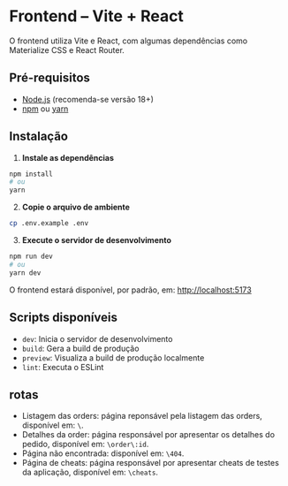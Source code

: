 # Frontend – Vite + React

O frontend utiliza Vite e React, com algumas dependências como Materialize CSS e React Router.

## Pré-requisitos

- [Node.js](https://nodejs.org/) (recomenda-se versão 18+)
- [npm](https://www.npmjs.com/) ou [yarn](https://yarnpkg.com/)

## Instalação

1. **Instale as dependências**

```bash
npm install
# ou
yarn
```

2. **Copie o arquivo de ambiente**

```bash
cp .env.example .env
```

3. **Execute o servidor de desenvolvimento**

```bash
npm run dev
# ou
yarn dev
```

O frontend estará disponível, por padrão, em: [http://localhost:5173](http://localhost:5173)

## Scripts disponíveis

- `dev`: Inicia o servidor de desenvolvimento
- `build`: Gera a build de produção
- `preview`: Visualiza a build de produção localmente
- `lint`: Executa o ESLint

## rotas

- Listagem das orders: página reponsável pela listagem das orders, disponível em: `\`.
- Detalhes da order: página responsável por apresentar os detalhes do pedido, disponível em: `\order\:id`.
- Página não encontrada: disponível em: `\404`.
- Página de cheats: página responsável por apresentar cheats de testes da aplicação, disponível em: `\cheats`.
